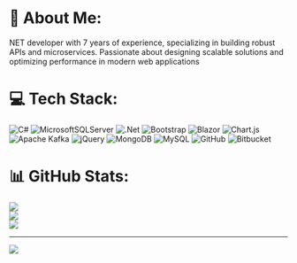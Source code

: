 # 💫 About Me:
NET developer with 7 years of experience, specializing in building robust APIs and microservices. Passionate about designing scalable solutions and optimizing performance in modern web applications


# 💻 Tech Stack:
![C#](https://img.shields.io/badge/c%23-%23239120.svg?style=for-the-badge&logo=csharp&logoColor=white) ![MicrosoftSQLServer](https://img.shields.io/badge/Microsoft%20SQL%20Server-CC2927?style=for-the-badge&logo=microsoft%20sql%20server&logoColor=white) ![.Net](https://img.shields.io/badge/.NET-5C2D91?style=for-the-badge&logo=.net&logoColor=white) ![Bootstrap](https://img.shields.io/badge/bootstrap-%238511FA.svg?style=for-the-badge&logo=bootstrap&logoColor=white) ![Blazor](https://img.shields.io/badge/blazor-%235C2D91.svg?style=for-the-badge&logo=blazor&logoColor=white) ![Chart.js](https://img.shields.io/badge/chart.js-F5788D.svg?style=for-the-badge&logo=chart.js&logoColor=white) ![Apache Kafka](https://img.shields.io/badge/Apache%20Kafka-000?style=for-the-badge&logo=apachekafka) ![jQuery](https://img.shields.io/badge/jquery-%230769AD.svg?style=for-the-badge&logo=jquery&logoColor=white) ![MongoDB](https://img.shields.io/badge/MongoDB-%234ea94b.svg?style=for-the-badge&logo=mongodb&logoColor=white) ![MySQL](https://img.shields.io/badge/mysql-4479A1.svg?style=for-the-badge&logo=mysql&logoColor=white) ![GitHub](https://img.shields.io/badge/github-%23121011.svg?style=for-the-badge&logo=github&logoColor=white) ![Bitbucket](https://img.shields.io/badge/bitbucket-%230047B3.svg?style=for-the-badge&logo=bitbucket&logoColor=white)
# 📊 GitHub Stats:
![](https://github-readme-stats.vercel.app/api?username=hisamuddin&theme=dark&hide_border=false&include_all_commits=false&count_private=false)<br/>
![](https://github-readme-streak-stats.herokuapp.com/?user=hisamuddin&theme=dark&hide_border=false)<br/>
![](https://github-readme-stats.vercel.app/api/top-langs/?username=hisamuddin&theme=dark&hide_border=false&include_all_commits=false&count_private=false&layout=compact)

---
[![](https://visitcount.itsvg.in/api?id=hisamuddin&icon=0&color=0)](https://visitcount.itsvg.in)

<!-- Proudly created with GPRM ( https://gprm.itsvg.in ) -->
